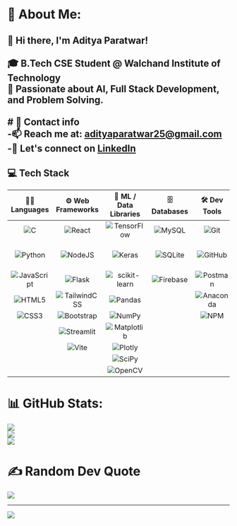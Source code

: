 # 💫 About Me:
## 👋 Hi there, I'm Aditya Paratwar! <br><br>🎓 B.Tech CSE Student @ Walchand Institute of Technology  <br>🧠 Passionate about AI, Full Stack Development, and Problem Solving.  <br><br># 🌱 Contact info<br>-📫 Reach me at: [adityaparatwar25@gmail.com](mailto:adityaparatwar25@gmail.com)<br>-📱 Let's connect on [LinkedIn](https://www.linkedin.com/in/aditya-paratwar-687679259/)<br>

## 💻 Tech Stack 

| 🧑‍💻 **Languages** | ⚙️ **Web Frameworks** | 🧠 **ML / Data Libraries** | 🗄️ **Databases** | 🛠️ **Dev Tools** | 🎨 **UI/Design** | 🌐 **Servers** |
|:------------------:|:---------------------:|:--------------------------:|:----------------:|:----------------:|:----------------:|:--------------:|
| ![C](https://img.shields.io/badge/c-%2300599C.svg?style=for-the-badge&logo=c&logoColor=white) | ![React](https://img.shields.io/badge/react-%2320232a.svg?style=for-the-badge&logo=react&logoColor=%2361DAFB) | ![TensorFlow](https://img.shields.io/badge/TensorFlow-%23FF6F00.svg?style=for-the-badge&logo=TensorFlow&logoColor=white) | ![MySQL](https://img.shields.io/badge/mysql-4479A1.svg?style=for-the-badge&logo=mysql&logoColor=white) | ![Git](https://img.shields.io/badge/git-%23F05033.svg?style=for-the-badge&logo=git&logoColor=white) | ![Figma](https://img.shields.io/badge/figma-%23F24E1E.svg?style=for-the-badge&logo=figma&logoColor=white) | ![Apache](https://img.shields.io/badge/apache-%23D42029.svg?style=for-the-badge&logo=apache&logoColor=white) |
| ![Python](https://img.shields.io/badge/python-3670A0?style=for-the-badge&logo=python&logoColor=ffdd54) | ![NodeJS](https://img.shields.io/badge/node.js-6DA55F?style=for-the-badge&logo=node.js&logoColor=white) | ![Keras](https://img.shields.io/badge/Keras-%23D00000.svg?style=for-the-badge&logo=Keras&logoColor=white) | ![SQLite](https://img.shields.io/badge/sqlite-%2307405e.svg?style=for-the-badge&logo=sqlite&logoColor=white) | ![GitHub](https://img.shields.io/badge/github-%23121011.svg?style=for-the-badge&logo=github&logoColor=white) | ![Framer](https://img.shields.io/badge/Framer-black?style=for-the-badge&logo=framer&logoColor=blue) | ![Apache Tomcat](https://img.shields.io/badge/apache%20tomcat-%23F8DC75.svg?style=for-the-badge&logo=apache-tomcat&logoColor=black) |
| ![JavaScript](https://img.shields.io/badge/javascript-%23323330.svg?style=for-the-badge&logo=javascript&logoColor=%23F7DF1E) | ![Flask](https://img.shields.io/badge/flask-%23000.svg?style=for-the-badge&logo=flask&logoColor=white) | ![scikit-learn](https://img.shields.io/badge/scikit--learn-%23F7931E.svg?style=for-the-badge&logo=scikit-learn&logoColor=white) | ![Firebase](https://img.shields.io/badge/firebase-a08021?style=for-the-badge&logo=firebase&logoColor=ffcd34) | ![Postman](https://img.shields.io/badge/Postman-FF6C37?style=for-the-badge&logo=postman&logoColor=white) | ![Adobe](https://img.shields.io/badge/adobe-%23FF0000.svg?style=for-the-badge&logo=adobe&logoColor=white) | |
| ![HTML5](https://img.shields.io/badge/html5-%23E34F26.svg?style=for-the-badge&logo=html5&logoColor=white) | ![TailwindCSS](https://img.shields.io/badge/tailwindcss-%2338B2AC.svg?style=for-the-badge&logo=tailwind-css&logoColor=white) | ![Pandas](https://img.shields.io/badge/pandas-%23150458.svg?style=for-the-badge&logo=pandas&logoColor=white) | | ![Anaconda](https://img.shields.io/badge/Anaconda-%2344A833.svg?style=for-the-badge&logo=anaconda&logoColor=white) | | |
| ![CSS3](https://img.shields.io/badge/css3-%231572B6.svg?style=for-the-badge&logo=css3&logoColor=white) | ![Bootstrap](https://img.shields.io/badge/bootstrap-%238511FA.svg?style=for-the-badge&logo=bootstrap&logoColor=white) | ![NumPy](https://img.shields.io/badge/numpy-%23013243.svg?style=for-the-badge&logo=numpy&logoColor=white) | | ![NPM](https://img.shields.io/badge/NPM-%23CB3837.svg?style=for-the-badge&logo=npm&logoColor=white) | | |
| | ![Streamlit](https://img.shields.io/badge/Streamlit-%23FE4B4B.svg?style=for-the-badge&logo=streamlit&logoColor=white) | ![Matplotlib](https://img.shields.io/badge/Matplotlib-%23ffffff.svg?style=for-the-badge&logo=Matplotlib&logoColor=black) | | | | |
| | ![Vite](https://img.shields.io/badge/vite-%23646CFF.svg?style=for-the-badge&logo=vite&logoColor=white) | ![Plotly](https://img.shields.io/badge/Plotly-%233F4F75.svg?style=for-the-badge&logo=plotly&logoColor=white) | | | | |
| | | ![SciPy](https://img.shields.io/badge/SciPy-%230C55A5.svg?style=for-the-badge&logo=scipy&logoColor=white) | | | | |
| | | ![OpenCV](https://img.shields.io/badge/OpenCV-%23white.svg?style=for-the-badge&logo=opencv&logoColor=blue) | | | | |


# 📊 GitHub Stats:
![](https://github-readme-stats.vercel.app/api?username=AdityaParatwar&theme=merko&hide_border=false&include_all_commits=false&count_private=false)<br/>
![](https://nirzak-streak-stats.vercel.app/?user=AdityaParatwar&theme=merko&hide_border=false)<br/>
![](https://github-readme-stats.vercel.app/api/top-langs/?username=AdityaParatwar&theme=merko&hide_border=false&include_all_commits=false&count_private=false&layout=compact)

# ✍️ Random Dev Quote
![](https://quotes-github-readme.vercel.app/api?type=horizontal&theme=radical)

---
[![](https://visitcount.itsvg.in/api?id=AdityaParatwar&icon=6&color=11)](https://visitcount.itsvg.in)

<!-- Proudly created with GPRM ( https://gprm.itsvg.in ) -->
